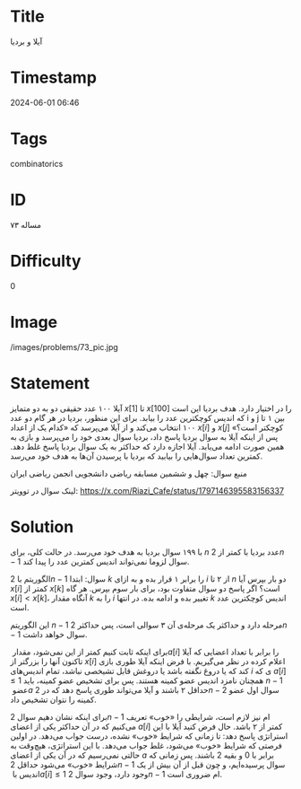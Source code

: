 # Title
آیلا و بردیا
# Timestamp
2024-06-01 06:46
# Tags
combinatorics
# ID
مساله ۷۳
# Difficulty
0
# Image
/images/problems/73_pic.jpg
# Statement
آیلا ۱۰۰ عدد حقیقی دو به دو متمایز $x[1]$ تا $x[100]‏$‎ را در اختیار دارد. هدف بردیا این است که اندیس کوچکترین عدد را بیابد. برای این منظور، بردیا در هر گام دو عدد i و j بین ۱ تا ۱۰۰ انتخاب می‌کند و از آیلا می‌پرسد که «کدام یک از اعداد $x[i]$ و $x[j]‏$‎ کوچکتر است؟» پس از اینکه آیلا به سوال بردیا پاسخ داد، بردیا سوال بعدی خود را می‌پرسد و بازی به همین صورت ادامه می‌یابد. آیلا اجازه دارد که حداکثر به یک سوال بردیا پاسخ غلط دهد. کمترین تعداد سوال‌هایی را بیابید که بردیا با پرسیدن آن‌ها به هدف خود می‌رسد.

منبع سوال: چهل و ششمین مسابقه ریاضی دانشجویی انجمن ریاضی ایران

لینک سوال در توویتر: https://x.com/Riazi_Cafe/status/1797146395583156337

# Solution

با ۱۹۹ سوال بردیا به هدف خود می‌رسد. در حالت کلی، برای $n$ عدد بردیا با کمتر از $2n-1‏$‎ سوال لزوما نمی‌تواند اندیس کمترین عدد را پیدا کند.

الگوریتم با $2n-1‏$‎ سوال: ابتدا $k$ را برابر ۱ قرار بده و به ازای $i$ از ۲ تا $n$ دو بار بپرس آیا $‏x[i]‏$‎ کمتر از $x[k]$ است؟ اگر پاسخ دو سوال متفاوت بود، برای بار سوم بپرس. هر گاه $x[i] < x[k]$، آنگاه مقدار $k$ را به $i$ تغییر بده و ادامه بده. در انتها $k$ اندیس کوچکترین عدد است.

این الگوریتم $n-1‏$‎ مرحله دارد و حداکثر یک مرحله‌ی آن ۳ سوالی است، پس حداکثر $2n-1‏$‎ سوال خواهد داشت.

برای اینکه ثابت کنیم کمتر از این نمی‌شود، مقدار ‏$a[i]$ را برابر با تعداد اعضایی که آیلا تاکنون آنها را بزرگتر از $x[i]$ اعلام کرده در نظر می‌گیریم. با فرض اینکه آیلا طوری بازی کند که یا دروغ نگفته باشد یا دروغش قابل تشیخصی نباشد، تمام اندیس‌های $i$ ی که $a[i] \le 1‏$‎ همچنان نامزد اندیس عضو کمینه هستند. پس برای تشخیص عضو کمینه، باید $n-1‏$‎ عضو ‏$‎a$ حداقل ۲ باشند و آیلا می‌تواند طوری پاسخ دهد که در $2n-2‏$‎ سوال اول عضو کمینه را نتوان تشخیص داد.

برای اینکه نشان دهیم سوال $2n-1‏$‎ ام نیز لازم است، شرایطی را «خوب» تعریف می‌کنیم که در آن حداکثر یکی از اعضای $a[i]‏$‎ کمتر از ۲ باشد. حال فرض کنید آیلا با این استراتژی پاسخ دهد: تا زمانی که شرایط «خوب» نشده، درست جواب می‌دهد. در اولین فرصتی که شرایط «خوب» می‌شود، غلط جواب می‌دهد. با این استراتژی، هیچ‌وقت به حالتی نمی‌رسیم که در آن یکی از اعضای $a$ برابر با 0 و بقیه 2 باشند. پس زمانی که شرایط «خوب» می‌شود حداقل $2n-1‏$‎ سوال پرسیده‌ایم، و چون قبل از آن بیش از یک اندیس با ‏$‎a[i] \le 1‏$‎ وجود دارد، وجود سوال $‏2n-1‏$‎ ام ضروری است.
